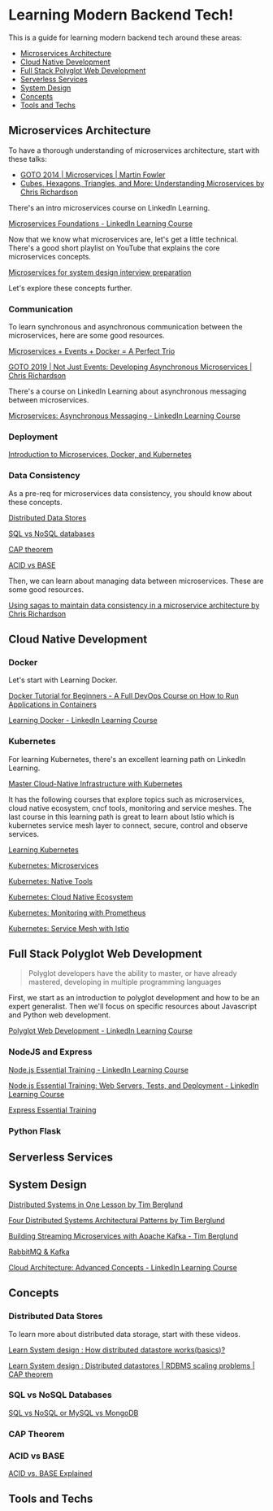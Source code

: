 # Learning Modern Backend Tech!

This is a guide for learning modern backend tech around these areas:
- [Microservices Architecture](#Microservices-Architecture)
- [Cloud Native Development](#Cloud-Native-Development)
- [Full Stack Polyglot Web Development](#Full-Stack-Polyglot-Web-Development)
- [Serverless Services](#Serverless-Services)
- [System Design](#System-Design)
- [Concepts](#Concepts)
- [Tools and Techs](#Tools-and-Techs)


## Microservices Architecture

To have a thorough understanding of microservices architecture, start with these talks:

- [GOTO 2014 | Microservices | Martin Fowler](https://www.youtube.com/watch?v=wgdBVIX9ifA)
- [Cubes, Hexagons, Triangles, and More: Understanding Microservices by Chris Richardson](https://www.youtube.com/watch?v=rMDjuXTQVkk)

There's an intro microservices course on LinkedIn Learning.

[Microservices Foundations - LinkedIn Learning Course](https://www.linkedin.com/learning/microservices-foundations)

Now that we know what microservices are, let's get a little technical. There's a good short playlist on YouTube that explains the core microservices concepts.

[Microservices for system design interview preparation](https://www.youtube.com/watch?v=-XGTjzz7nEs&list=PLkQkbY7JNJuDqCFncFdTzGm6cRYCF-kZO)

Let's explore these concepts further.

### Communication
To learn synchronous and asynchronous communication between the microservices, here are some good resources.

 [Microservices + Events + Docker = A Perfect Trio](https://www.youtube.com/watch?v=sSm2dRarhPo)

 [GOTO 2019 | Not Just Events: Developing Asynchronous Microservices | Chris Richardson](https://www.youtube.com/watch?v=kyNL7yCvQQc)

There's a course on LinkedIn Learning about asynchronous messaging between microservices.

 [Microservices: Asynchronous Messaging - LinkedIn Learning Course](https://www.linkedin.com/learning/microservices-asynchronous-messaging)
 

### Deployment

[Introduction to Microservices, Docker, and Kubernetes](https://www.youtube.com/watch?v=1xo-0gCVhTU)


### Data Consistency

As a pre-req for microservices data consistency, you should know about these concepts.

[Distributed Data Stores](###Distributed-Data-Stores)

[SQL vs NoSQL databases](####SQL-vs-NoSQL-Databases)

[CAP theorem](####CAP-Theorem)

[ACID vs BASE](####ACID-vs-BASE)


Then, we can learn about managing data between microservices. These are some good resources.

[Using sagas to maintain data consistency in a microservice architecture by Chris Richardson](https://www.youtube.com/watch?v=YPbGW3Fnmbc)



## Cloud Native Development

### Docker

Let's start with Learning Docker.

[Docker Tutorial for Beginners - A Full DevOps Course on How to Run Applications in Containers](https://www.youtube.com/watch?v=fqMOX6JJhGo)

[Learning Docker - LinkedIn Learning Course](https://www.linkedin.com/learning/learning-docker-2)


### Kubernetes

For learning Kubernetes, there's an excellent learning path on LinkedIn Learning.

[Master Cloud-Native Infrastructure with Kubernetes](https://www.linkedin.com/learning/paths/master-cloud-native-infrastructure-with-kubernetes)

It has the following courses that explore topics such as microservices, cloud native ecosystem, cncf tools, monitoring and service meshes. The last course in this learning path is great to learn about Istio which is kubernetes service mesh layer to connect, secure, control and observe services.

[Learning Kubernetes](https://www.linkedin.com/learning/learning-kubernetes)

[Kubernetes: Microservices](https://www.linkedin.com/learning/kubernetes-microservices)

[Kubernetes: Native Tools](https://www.linkedin.com/learning/kubernetes-native-tools)

[Kubernetes: Cloud Native Ecosystem](https://www.linkedin.com/learning/kubernetes-cloud-native-ecosystem)

[Kubernetes: Monitoring with Prometheus](https://www.linkedin.com/learning/kubernetes-monitoring-with-prometheus)

[Kubernetes: Service Mesh with Istio](https://www.linkedin.com/learning/kubernetes-service-mesh-with-istio)


## Full Stack Polyglot Web Development

> Polyglot developers have the ability to master, or have already mastered, developing in multiple programming languages

First, we start as an introduction to polyglot development and how to be an expert generalist. Then we'll focus on specific resources about Javascript and Python web development.

[Polyglot Web Development - LinkedIn Learning Course](https://www.linkedin.com/learning/polyglot-web-development)

### NodeJS and Express

[Node.js Essential Training - LinkedIn Learning Course](https://www.linkedin.com/learning/node-js-essential-training-2)

[Node.js Essential Training: Web Servers, Tests, and Deployment - LinkedIn Learning Course](https://www.linkedin.com/learning/node-js-essential-training-web-servers-tests-and-deployment)

[Express Essential Training](https://www.linkedin.com/learning/express-essential-training)

### Python Flask


## Serverless Services





## System Design

[Distributed Systems in One Lesson by Tim Berglund](https://www.youtube.com/watch?v=Y6Ev8GIlbxc)

[Four Distributed Systems Architectural Patterns by Tim Berglund](https://www.youtube.com/watch?v=tpspO9K28PM)

[Building Streaming Microservices with Apache Kafka - Tim Berglund](https://www.youtube.com/watch?v=Hlb-Ss3q3as)

[RabbitMQ & Kafka](https://www.youtube.com/watch?v=7Faly8jORIw)

[Cloud Architecture: Advanced Concepts - LinkedIn Learning Course](https://www.linkedin.com/learning/cloud-architecture-advanced-concepts-2)


## Concepts

### Distributed Data Stores
To learn more about distributed data storage, start with these videos.

[Learn System design : How distributed datastore works(basics)?](https://www.youtube.com/watch?v=ZbyYvTfBlE0)

[Learn System design : Distributed datastores | RDBMS scaling problems | CAP theorem](https://www.youtube.com/watch?v=l9JSK9OBzA4)


### SQL vs NoSQL Databases
[SQL vs NoSQL or MySQL vs MongoDB](https://www.youtube.com/watch?v=ZS_kXvOeQ5Y)

### CAP Theorem


### ACID vs BASE
[ACID vs. BASE Explained](https://neo4j.com/blog/acid-vs-base-consistency-models-explained/)


## Tools and Techs

